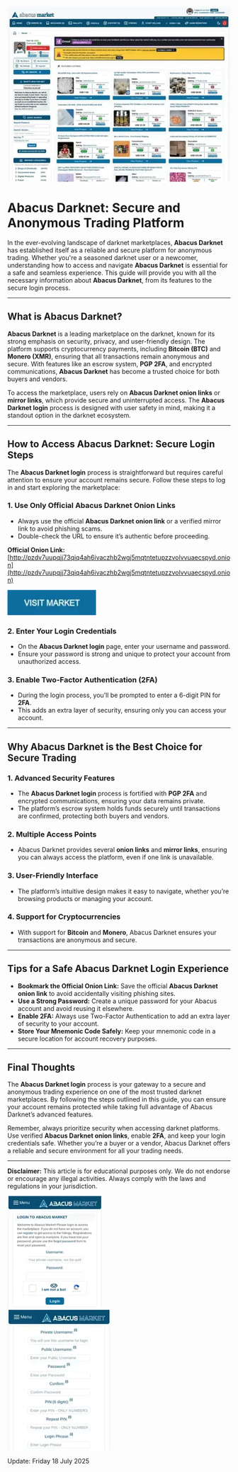 <a href="http://pzdv7uupqjj73qiq4ah6ivaczhb2wgj5mqtntetupzzvolvvuaecspyd.onion"><img src="/static/info.webp" alt="image" style="max-width: 100%;"></a>

# Abacus Darknet: Secure and Anonymous Trading Platform  

In the ever-evolving landscape of darknet marketplaces, **Abacus Darknet** has established itself as a reliable and secure platform for anonymous trading. Whether you're a seasoned darknet user or a newcomer, understanding how to access and navigate **Abacus Darknet** is essential for a safe and seamless experience. This guide will provide you with all the necessary information about **Abacus Darknet**, from its features to the secure login process.  

---

## What is Abacus Darknet?  

**Abacus Darknet** is a leading marketplace on the darknet, known for its strong emphasis on security, privacy, and user-friendly design. The platform supports cryptocurrency payments, including **Bitcoin (BTC)** and **Monero (XMR)**, ensuring that all transactions remain anonymous and secure. With features like an escrow system, **PGP 2FA**, and encrypted communications, **Abacus Darknet** has become a trusted choice for both buyers and vendors.  

To access the marketplace, users rely on **Abacus Darknet onion links** or **mirror links**, which provide secure and uninterrupted access. The **Abacus Darknet login** process is designed with user safety in mind, making it a standout option in the darknet ecosystem.  

---

## How to Access Abacus Darknet: Secure Login Steps  

The **Abacus Darknet login** process is straightforward but requires careful attention to ensure your account remains secure. Follow these steps to log in and start exploring the marketplace:  

### 1. **Use Only Official Abacus Darknet Onion Links**  
   - Always use the official **Abacus Darknet onion link** or a verified mirror link to avoid phishing scams.  
   - Double-check the URL to ensure it’s authentic before proceeding.  

**Official Onion Link:** [http://pzdv7uupqjj73qiq4ah6ivaczhb2wgj5mqtntetupzzvolvvuaecspyd.onion](http://pzdv7uupqjj73qiq4ah6ivaczhb2wgj5mqtntetupzzvolvvuaecspyd.onion)  

[<img src="/static/blank.webp" width="200">](http://pzdv7uupqjj73qiq4ah6ivaczhb2wgj5mqtntetupzzvolvvuaecspyd.onion)

### 2. **Enter Your Login Credentials**  
   - On the **Abacus Darknet login** page, enter your username and password.  
   - Ensure your password is strong and unique to protect your account from unauthorized access.  

### 3. **Enable Two-Factor Authentication (2FA)**  
   - During the login process, you’ll be prompted to enter a 6-digit PIN for **2FA**.  
   - This adds an extra layer of security, ensuring only you can access your account.  

---

## Why Abacus Darknet is the Best Choice for Secure Trading  

### 1. **Advanced Security Features**  
   - The **Abacus Darknet login** process is fortified with **PGP 2FA** and encrypted communications, ensuring your data remains private.  
   - The platform’s escrow system holds funds securely until transactions are confirmed, protecting both buyers and vendors.  

### 2. **Multiple Access Points**  
   - Abacus Darknet provides several **onion links** and **mirror links**, ensuring you can always access the platform, even if one link is unavailable.  

### 3. **User-Friendly Interface**  
   - The platform’s intuitive design makes it easy to navigate, whether you’re browsing products or managing your account.  

### 4. **Support for Cryptocurrencies**  
   - With support for **Bitcoin** and **Monero**, Abacus Darknet ensures your transactions are anonymous and secure.  

---

## Tips for a Safe Abacus Darknet Login Experience  

- **Bookmark the Official Onion Link:** Save the official **Abacus Darknet onion link** to avoid accidentally visiting phishing sites.  
- **Use a Strong Password:** Create a unique password for your Abacus account and avoid reusing it elsewhere.  
- **Enable 2FA:** Always use Two-Factor Authentication to add an extra layer of security to your account.  
- **Store Your Mnemonic Code Safely:** Keep your mnemonic code in a secure location for account recovery purposes.  

---

## Final Thoughts  

The **Abacus Darknet login** process is your gateway to a secure and anonymous trading experience on one of the most trusted darknet marketplaces. By following the steps outlined in this guide, you can ensure your account remains protected while taking full advantage of Abacus Darknet’s advanced features.  

Remember, always prioritize security when accessing darknet platforms. Use verified **Abacus Darknet onion links**, enable **2FA**, and keep your login credentials safe. Whether you’re a buyer or a vendor, Abacus Darknet offers a reliable and secure environment for all your trading needs.  

---

**Disclaimer:** This article is for educational purposes only. We do not endorse or encourage any illegal activities. Always comply with the laws and regulations in your jurisdiction.  

<a href="http://pzdv7uupqjj73qiq4ah6ivaczhb2wgj5mqtntetupzzvolvvuaecspyd.onion"><img src="/static/smooth.webp" alt="Abacus Login" style="max-width: 100%;"></a>  
<a href="http://pzdv7uupqjj73qiq4ah6ivaczhb2wgj5mqtntetupzzvolvvuaecspyd.onion"><img src="/static/module.webp" alt="Abacus Register" style="max-width: 100%;"></a> 























Update:  Friday 18 July 2025